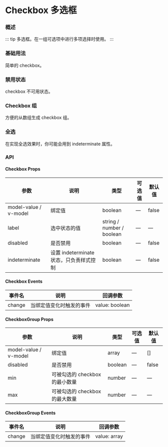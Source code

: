 # Checkbox 多选框

### 概述

::: tip
多选框。在一组可选项中进行多项选择时使用。
:::

### 基础用法

简单的 checkbox。

<demo src="../demos/checkbox/checkbox-01-basic.vue"></demo>

### 禁用状态

checkbox 不可用状态。

<demo src="../demos/checkbox/checkbox-02-disabled.vue"></demo>

### Checkbox 组

方便的从数组生成 checkbox 组。

<demo src="../demos/checkbox/checkbox-03-group.vue"></demo>

### 全选

在实现全选效果时，你可能会用到 indeterminate 属性。

<demo src="../demos/checkbox/checkbox-04-indeterminate.vue"></demo>

### API

#### Checkbox Props

| 参数          | 说明           | 类型    | 可选值 | 默认值 |
| ------------- | -------------- | ------- | ------ | ------ |
| model-value / v-model | 绑定值   | boolean | —      | false  |
| label         | 选中状态的值   | string / number / boolean | — | —   |
| disabled      | 是否禁用      | boolean | —      | false  |
| indeterminate | 设置 indeterminate 状态，只负责样式控制 | boolean | — | false |

#### Checkbox Events

| 事件名 | 说明           | 回调参数   |
| ------ | -------------- | ---------- |
| change | 当绑定值变化时触发的事件 | value: boolean |

#### CheckboxGroup Props

| 参数          | 说明           | 类型    | 可选值 | 默认值 |
| ------------- | -------------- | ------- | ------ | ------ |
| model-value / v-model | 绑定值   | array  | —      | []     |
| disabled      | 是否禁用      | boolean | —      | false  |
| min          | 可被勾选的 checkbox 的最小数量   | number | —      | —     |
| max          | 可被勾选的 checkbox 的最大数量   | number | —      | —     |

#### CheckboxGroup Events

| 事件名 | 说明           | 回调参数   |
| ------ | -------------- | ---------- |
| change | 当绑定值变化时触发的事件 | value: array | 